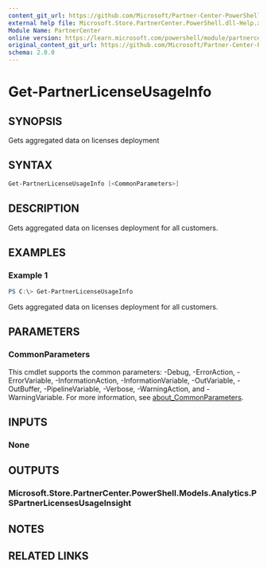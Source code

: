 ```yaml
---
content_git_url: https://github.com/Microsoft/Partner-Center-PowerShell/blob/master/docs/help/Get-PartnerLicenseUsageInfo.md
external help file: Microsoft.Store.PartnerCenter.PowerShell.dll-Help.xml
Module Name: PartnerCenter
online version: https://learn.microsoft.com/powershell/module/partnercenter/Get-PartnerLicenseUsageInfo
original_content_git_url: https://github.com/Microsoft/Partner-Center-PowerShell/blob/master/docs/help/Get-PartnerLicenseUsageInfo.md
schema: 2.0.0
---
```


# Get-PartnerLicenseUsageInfo

## SYNOPSIS
Gets aggregated data on licenses deployment

## SYNTAX

```powershell
Get-PartnerLicenseUsageInfo [<CommonParameters>]
```

## DESCRIPTION
Gets aggregated data on licenses deployment for all customers.

## EXAMPLES

### Example 1
```powershell
PS C:\> Get-PartnerLicenseUsageInfo
```

Gets aggregated data on licenses deployment for all customers.

## PARAMETERS

### CommonParameters
This cmdlet supports the common parameters: -Debug, -ErrorAction, -ErrorVariable, -InformationAction, -InformationVariable, -OutVariable, -OutBuffer, -PipelineVariable, -Verbose, -WarningAction, and -WarningVariable. For more information, see [about_CommonParameters](http://go.microsoft.com/fwlink/?LinkID=113216).

## INPUTS

### None

## OUTPUTS

### Microsoft.Store.PartnerCenter.PowerShell.Models.Analytics.PSPartnerLicensesUsageInsight

## NOTES

## RELATED LINKS
